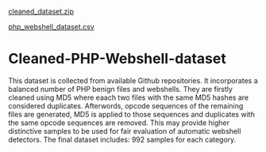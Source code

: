 [cleaned_dataset.zip](https://github.com/hannousse/Cleaned-PHP-Webshell-dataset/files/6792868/cleaned_dataset.zip)

[php_webshell_dataset.csv](https://github.com/hannousse/Cleaned-PHP-Webshell-dataset/files/6790823/php_webshell_dataset.csv)
# Cleaned-PHP-Webshell-dataset
This dataset is collected from available Github repositories. It incorporates a balanced number of PHP benign files and webshells. They are firstly cleaned using MD5 where eaach two files with the same MD5 hashes are considered duplicates. Afterwords, opcode sequences of the remaining files are generated, MD5 is applied to those sequences and duplicates with the same opcode sequences are removed. This may provide higher distinctive samples to be used for fair evaluation of automatic webshell detectors. The final dataset includes: 992 samples for each category. 
